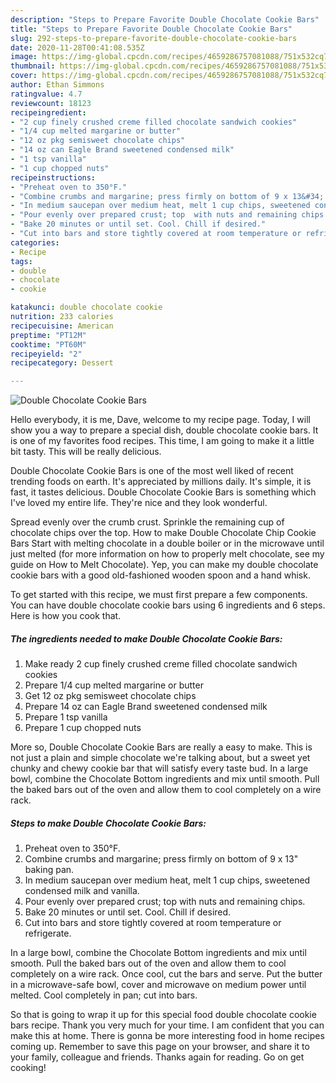 ```yaml
---
description: "Steps to Prepare Favorite Double Chocolate Cookie Bars"
title: "Steps to Prepare Favorite Double Chocolate Cookie Bars"
slug: 292-steps-to-prepare-favorite-double-chocolate-cookie-bars
date: 2020-11-28T00:41:08.535Z
image: https://img-global.cpcdn.com/recipes/4659286757081088/751x532cq70/double-chocolate-cookie-bars-recipe-main-photo.jpg
thumbnail: https://img-global.cpcdn.com/recipes/4659286757081088/751x532cq70/double-chocolate-cookie-bars-recipe-main-photo.jpg
cover: https://img-global.cpcdn.com/recipes/4659286757081088/751x532cq70/double-chocolate-cookie-bars-recipe-main-photo.jpg
author: Ethan Simmons
ratingvalue: 4.7
reviewcount: 18123
recipeingredient:
- "2 cup finely crushed creme filled chocolate sandwich cookies"
- "1/4 cup melted margarine or butter"
- "12 oz pkg semisweet chocolate chips"
- "14 oz can Eagle Brand sweetened condensed milk"
- "1 tsp vanilla"
- "1 cup chopped nuts"
recipeinstructions:
- "Preheat oven to 350°F."
- "Combine crumbs and margarine; press firmly on bottom of 9 x 13&#34; baking pan."
- "In medium saucepan over medium heat, melt 1 cup chips, sweetened condensed milk and vanilla."
- "Pour evenly over prepared crust; top  with nuts and remaining chips."
- "Bake 20 minutes or until set. Cool. Chill if desired."
- "Cut into bars and store tightly covered at room temperature or refrigerate."
categories:
- Recipe
tags:
- double
- chocolate
- cookie

katakunci: double chocolate cookie 
nutrition: 233 calories
recipecuisine: American
preptime: "PT12M"
cooktime: "PT60M"
recipeyield: "2"
recipecategory: Dessert

---
```



![Double Chocolate Cookie Bars](https://img-global.cpcdn.com/recipes/4659286757081088/751x532cq70/double-chocolate-cookie-bars-recipe-main-photo.jpg)

Hello everybody, it is me, Dave, welcome to my recipe page. Today, I will show you a way to prepare a special dish, double chocolate cookie bars. It is one of my favorites food recipes. This time, I am going to make it a little bit tasty. This will be really delicious.

Double Chocolate Cookie Bars is one of the most well liked of recent trending foods on earth. It's appreciated by millions daily. It's simple, it is fast, it tastes delicious. Double Chocolate Cookie Bars is something which I've loved my entire life. They're nice and they look wonderful.

Spread evenly over the crumb crust. Sprinkle the remaining cup of chocolate chips over the top. How to make Double Chocolate Chip Cookie Bars Start with melting chocolate in a double boiler or in the microwave until just melted (for more information on how to properly melt chocolate, see my guide on How to Melt Chocolate). Yep, you can make my double chocolate cookie bars with a good old-fashioned wooden spoon and a hand whisk.


To get started with this recipe, we must first prepare a few components. You can have double chocolate cookie bars using 6 ingredients and 6 steps. Here is how you cook that.

<!--inarticleads1-->

##### The ingredients needed to make Double Chocolate Cookie Bars:

1. Make ready 2 cup finely crushed creme filled chocolate sandwich cookies
1. Prepare 1/4 cup melted margarine or butter
1. Get 12 oz pkg semisweet chocolate chips
1. Prepare 14 oz can Eagle Brand sweetened condensed milk
1. Prepare 1 tsp vanilla
1. Prepare 1 cup chopped nuts


More so, Double Chocolate Cookie Bars are really a easy to make. This is not just a plain and simple chocolate we&#39;re talking about, but a sweet yet chunky and chewy cookie bar that will satisfy every taste bud. In a large bowl, combine the Chocolate Bottom ingredients and mix until smooth. Pull the baked bars out of the oven and allow them to cool completely on a wire rack. 

<!--inarticleads2-->

##### Steps to make Double Chocolate Cookie Bars:

1. Preheat oven to 350°F.
1. Combine crumbs and margarine; press firmly on bottom of 9 x 13&#34; baking pan.
1. In medium saucepan over medium heat, melt 1 cup chips, sweetened condensed milk and vanilla.
1. Pour evenly over prepared crust; top  with nuts and remaining chips.
1. Bake 20 minutes or until set. Cool. Chill if desired.
1. Cut into bars and store tightly covered at room temperature or refrigerate.


In a large bowl, combine the Chocolate Bottom ingredients and mix until smooth. Pull the baked bars out of the oven and allow them to cool completely on a wire rack. Once cool, cut the bars and serve. Put the butter in a microwave-safe bowl, cover and microwave on medium power until melted. Cool completely in pan; cut into bars. 

So that is going to wrap it up for this special food double chocolate cookie bars recipe. Thank you very much for your time. I am confident that you can make this at home. There is gonna be more interesting food in home recipes coming up. Remember to save this page on your browser, and share it to your family, colleague and friends. Thanks again for reading. Go on get cooking!
